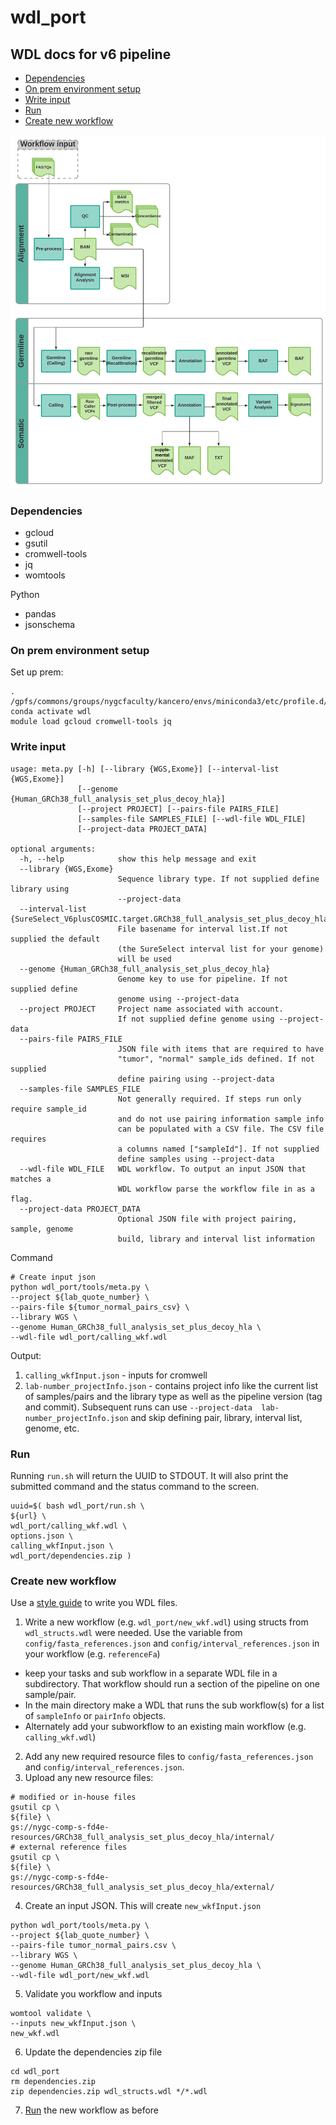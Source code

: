 # wdl_port

## WDL docs for v6 pipeline

- [Dependencies](#dependencies)
- [On prem environment setup](#environment)
- [Write input](#write_input)
- [Run](#run)
- [Create new workflow](#create_new_workflow) 

![NYGC Somatic Pipeline overview](diagrams/WDL_Pipeline.png)

### Dependencies
<a name="dependencies"/>

- gcloud 
- gsutil
- cromwell-tools
- jq
- womtools

Python

- pandas
- jsonschema

### On prem environment setup
<a name="environment"/>

Set up prem:
```
. /gpfs/commons/groups/nygcfaculty/kancero/envs/miniconda3/etc/profile.d/conda.sh
conda activate wdl
module load gcloud cromwell-tools jq
```

### Write input
<a name="write_input"/>

```
usage: meta.py [-h] [--library {WGS,Exome}] [--interval-list {WGS,Exome}]
               [--genome {Human_GRCh38_full_analysis_set_plus_decoy_hla}] 
               [--project PROJECT] [--pairs-file PAIRS_FILE]
               [--samples-file SAMPLES_FILE] [--wdl-file WDL_FILE] 
               [--project-data PROJECT_DATA]

optional arguments:
  -h, --help            show this help message and exit
  --library {WGS,Exome}
                        Sequence library type. If not supplied define library using 
                        --project-data
  --interval-list {SureSelect_V6plusCOSMIC.target.GRCh38_full_analysis_set_plus_decoy_hla}
                        File basename for interval list.If not supplied the default
                        (the SureSelect interval list for your genome)
                        will be used
  --genome {Human_GRCh38_full_analysis_set_plus_decoy_hla}
                        Genome key to use for pipeline. If not supplied define 
                        genome using --project-data
  --project PROJECT     Project name associated with account. 
                        If not supplied define genome using --project-data
  --pairs-file PAIRS_FILE
                        JSON file with items that are required to have 
                        "tumor", "normal" sample_ids defined. If not supplied
                        define pairing using --project-data
  --samples-file SAMPLES_FILE
                        Not generally required. If steps run only require sample_id 
                        and do not use pairing information sample info
                        can be populated with a CSV file. The CSV file requires 
                        a columns named ["sampleId"]. If not supplied
                        define samples using --project-data
  --wdl-file WDL_FILE   WDL workflow. To output an input JSON that matches a 
                        WDL workflow parse the workflow file in as a flag.
  --project-data PROJECT_DATA
                        Optional JSON file with project pairing, sample, genome 
                        build, library and interval list information
```
Command
```
# Create input json
python wdl_port/tools/meta.py \
--project ${lab_quote_number} \
--pairs-file ${tumor_normal_pairs_csv} \
--library WGS \
--genome Human_GRCh38_full_analysis_set_plus_decoy_hla \
--wdl-file wdl_port/calling_wkf.wdl
```
Output:

  1. `calling_wkfInput.json` - inputs for cromwell
  2. `lab-number_projectInfo.json` - contains project info like the current list of samples/pairs and the library type as well as the pipeline version (tag and commit). Subsequent runs can use `--project-data  lab-number_projectInfo.json` and skip defining pair, library, interval list, genome, etc. 

### Run
<a name="run"/>

Running `run.sh` will return the UUID to STDOUT. 
It will also print the submitted command and the status command to the screen.
```
uuid=$( bash wdl_port/run.sh \
${url} \
wdl_port/calling_wkf.wdl \
options.json \
calling_wkfInput.json \
wdl_port/dependencies.zip )
```


### Create new workflow
<a name="create_new_workflow"/>

Use a [style guide](https://biowdl.github.io/styleGuidelines.html) to write you WDL files.

1. Write a new workflow (e.g. `wdl_port/new_wkf.wdl`) using structs from `wdl_structs.wdl` were needed. Use the variable from `config/fasta_references.json` and `config/interval_references.json` in your workflow (e.g. `referenceFa`)
  - keep your tasks and sub workflow in a separate WDL file in a subdirectory. That workflow should run a section of the pipeline on one sample/pair. 
  - In the main directory make a WDL that runs the sub workflow(s) for a list of `sampleInfo` or `pairInfo` objects.
  - Alternately add your subworkflow to an existing main workflow (e.g. `calling_wkf.wdl`)
2. Add any new required resource files to `config/fasta_references.json` and `config/interval_references.json`.
3. Upload any new resource files:
```
# modified or in-house files
gsutil cp \
${file} \
gs://nygc-comp-s-fd4e-resources/GRCh38_full_analysis_set_plus_decoy_hla/internal/
# external reference files
gsutil cp \
${file} \
gs://nygc-comp-s-fd4e-resources/GRCh38_full_analysis_set_plus_decoy_hla/external/
```
4. Create an input JSON. This will create `new_wkfInput.json`

```
python wdl_port/tools/meta.py \
--project ${lab_quote_number} \
--pairs-file tumor_normal_pairs.csv \
--library WGS \
--genome Human_GRCh38_full_analysis_set_plus_decoy_hla \
--wdl-file wdl_port/new_wkf.wdl
```

5. Validate you workflow and inputs

```
womtool validate \
--inputs new_wkfInput.json \
new_wkf.wdl
```

6. Update the dependencies zip file

```
cd wdl_port
rm dependencies.zip
zip dependencies.zip wdl_structs.wdl */*.wdl
```

7. [Run](#run) the new workflow as before

